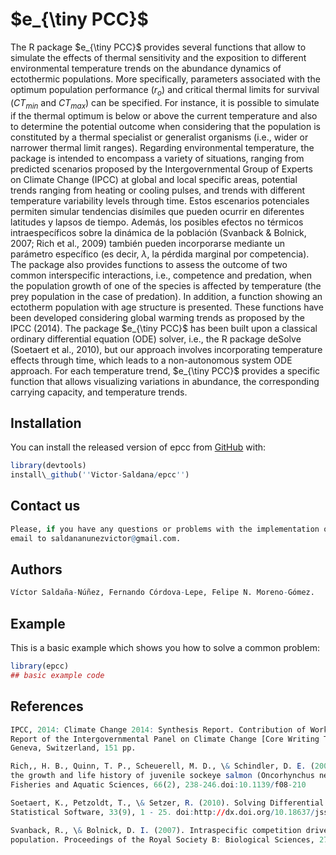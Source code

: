 
# $e_{\tiny PCC}$

<!-- badges: start -->
<!-- badges: end -->

The R package $e_{\tiny PCC}$ provides several functions that allow to simulate the effects of thermal sensitivity and the exposition to different environmental temperature trends on the abundance dynamics of ectothermic populations. More specifically, parameters associated with the optimum population performance ($r_{o}$) and critical thermal limits for survival ($CT_{min}$ and $CT_{max}$) can be specified. For instance, it is possible to simulate if the thermal optimum is below or above the current temperature and also to determine the potential outcome when considering that the population is constituted by a thermal specialist or generalist organisms (i.e., wider or narrower thermal limit ranges). Regarding environmental temperature, the package is intended to encompass a variety of situations, ranging from predicted scenarios proposed by the Intergovernmental Group of Experts on Climate Change (IPCC) at global and local specific areas, potential trends ranging from heating or cooling pulses, and trends with different temperature variability levels through time. Estos escenarios potenciales permiten simular tendencias disímiles que pueden ocurrir en diferentes latitudes y lapsos de tiempo. Además, los posibles efectos no térmicos intraespecíficos sobre la dinámica de la población (Svanback \& Bolnick, 2007; Rich et al., 2009) también pueden incorporarse mediante un parámetro específico (es decir, $\lambda$, la pérdida marginal por competencia).
The package also provides functions to assess the outcome of two common interspecific interactions, i.e., competence and predation, when the population growth of one of the species is affected by temperature (the prey population in the case of predation).  In addition, a function showing an ectotherm population with age structure is presented. These functions have been developed considering global warming trends as proposed by the IPCC (2014).
The package $e_{\tiny PCC}$ has been built upon a classical ordinary differential equation (ODE) solver, i.e., the  R package deSolve (Soetaert et al., 2010), but our approach involves incorporating temperature effects through time, which leads to a non-autonomous system ODE approach.
For each temperature trend, $e_{\tiny PCC}$ provides a specific function that allows visualizing variations in abundance, the corresponding carrying capacity, and temperature trends.

## Installation

You can install the released version of epcc from [GitHub](https://github.com/Victor-Saldana/epcc) with:

``` r
library(devtools)
install\_github(''Victor-Saldana/epcc'')
```

## Contact us 
``` r
Please, if you have any questions or problems with the implementation of the package,  send an 
email to saldananunezvictor@gmail.com.
```

## Authors
``` r
Víctor Saldaña-Núñez, Fernando Córdova-Lepe, Felipe N. Moreno-Gómez.
```

## Example

This is a basic example which shows you how to solve a common problem:

``` r
library(epcc)
## basic example code
```
## References
``` r
IPCC, 2014: Climate Change 2014: Synthesis Report. Contribution of Working Groups I, II and III to the Fifth Assessment 
Report of the Intergovernmental Panel on Climate Change [Core Writing Team, R.K. Pachauri and L.A. Meyer (eds.)]. IPCC, 
Geneva, Switzerland, 151 pp.
```
``` r
Rich,, H. B., Quinn, T. P., Scheuerell, M. D., \& Schindler, D. E. (2009). Climate and intraspecific competition control 
the growth and life history of juvenile sockeye salmon (Oncorhynchus nerka) in Iliamna Lake, Alaska. Canadian Journal of 
Fisheries and Aquatic Sciences, 66(2), 238-246.doi:10.1139/f08-210
```
``` r
Soetaert, K., Petzoldt, T., \& Setzer, R. (2010). Solving Differential Equations in R: Package deSolve. Journal of 
Statistical Software, 33(9), 1 - 25. doi:http://dx.doi.org/10.18637/jss.v033.i09
```

``` r
Svanback, R., \& Bolnick, D. I. (2007). Intraspecific competition drives increased resource use diversity within a natural 
population. Proceedings of the Royal Society B: Biological Sciences, 274(1611), 839-844. doi:10.1098/rspb.2006.0198 
```
